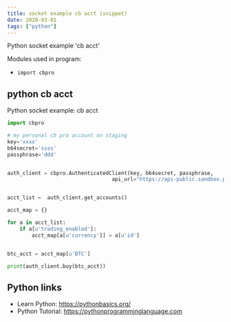 ```yaml
---
title: socket example cb acct (snippet)
date: 2020-03-01
tags: ["python"]
---
```

Python socket example 'cb acct'


Modules used in program: 
* `import cbpro`

## python cb acct

Python socket example: cb acct

```python
import cbpro

# my personal cb pro account on staging
key='xxxx'
b64secret='ssss'
passphrase='ddd'


auth_client = cbpro.AuthenticatedClient(key, b64secret, passphrase,
                                  api_url="https://api-public.sandbox.pro.coinbase.com")


acct_list =  auth_client.get_accounts()

acct_map = {}

for a in acct_list:
    if a[u'trading_enabled']:
        acct_map[a[u'currency']] = a[u'id']


btc_acct = acct_map[u'BTC']

print(auth_client.buy(btc_acct))


```

## Python links

- Learn Python: https://pythonbasics.org/
- Python Tutorial: https://pythonprogramminglanguage.com
